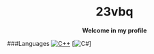 <h1 align="center">23vbq</h1>
<p align="center">
  <b>Welcome in my profile</b>
</p>

###Languages
[![C++](https://img.shields.io/badge/c++-black?style=for-the-badge&logo=cplusplus)](https://github.com/23vbq)
[![C#](https://img.shields.io/badge/c#-black?style=for-the-badge&logo=csharp)]
<!---
- 👋 Hi, I’m @23vbq
- 👀 I’m interested in programming, game development, linux community, cats, photography and 3d modeling
- 🌱 I’m currently learning c++, c# and Unity
- 📫 How to reach me:
  - vblackgp123@gmail.com
  - [u/Vblacqe](https://reddit.com/u/Vblacqe)
--->
<!---
23vbq/23vbq is a ✨ special ✨ repository because its `README.md` (this file) appears on your GitHub profile.
You can click the Preview link to take a look at your changes.

- 💞️ I’m looking to collaborate on ...
--->

